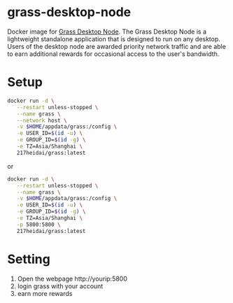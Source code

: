 # grass-desktop-node
Docker image for [Grass Desktop Node](https://app.getgrass.io/register/?referralCode=mym0QmjqhIN89gy). 
The Grass Desktop Node is a lightweight standalone application that is designed to run on any desktop. Users of the desktop node are awarded priority network traffic and are able to earn additional rewards for occasional access to the user's bandwidth.

# Setup
```bash
docker run -d \
   --restart unless-stopped \
   --name grass \
   --network host \
   -v $HOME/appdata/grass:/config \
   -e USER_ID=$(id -u) \
   -e GROUP_ID=$(id -g) \
   -e TZ=Asia/Shanghai \
   217heidai/grass:latest
```
or
```bash
docker run -d \
   --restart unless-stopped \
   --name grass \
   -v $HOME/appdata/grass:/config \
   -e USER_ID=$(id -u) \
   -e GROUP_ID=$(id -g) \
   -e TZ=Asia/Shanghai \
   -p 5800:5800 \
   217heidai/grass:latest
```

# Setting
1. Open the webpage http://yourip:5800
2. login grass with your account
3. earn more rewards